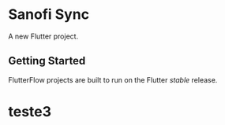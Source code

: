 # Sanofi Sync

A new Flutter project.

## Getting Started

FlutterFlow projects are built to run on the Flutter _stable_ release.

# teste3
